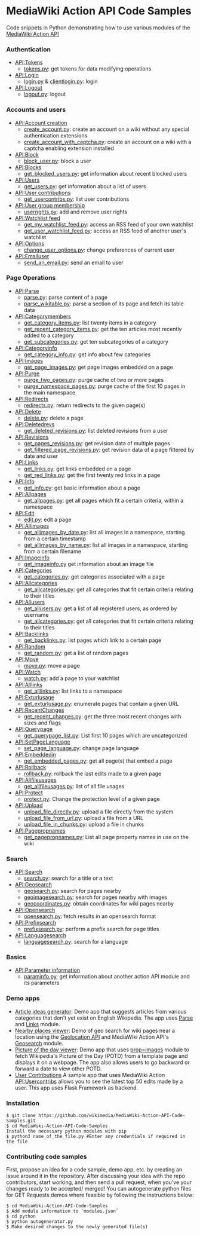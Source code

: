 # MediaWiki Action API Code Samples
Code snippets in Python demonstrating how to use various modules of the [MediaWiki Action API](https://www.mediawiki.org/wiki/API:Main_page)

### Authentication
* [API:Tokens](https://www.mediawiki.org/wiki/API:Tokens)
  * [tokens.py](python/tokens.py): get tokens for data modifying operations
* [API:Login](https://www.mediawiki.org/wiki/API:Login)
  * [login.py](python/login.py) & [clientlogin.py](python/clientlogin.py): login
* [API:Logout](https://www.mediawiki.org/wiki/API:Logout)
  * [logout.py](python/logout.py): logout

### Accounts and users 
* [API:Account creation](https://www.mediawiki.org/wiki/API:Account_creation)
  *  [create_account.py](python/create_account.py): create an account on a wiki without any special authentication extensions
  *  [create_account_with_captcha.py](python/create_account_with_captcha.py): create an account on a wiki with a captcha enabling extension installed
* [API:Block](https://www.mediawiki.org/wiki/API:Block)
  *  [block_user.py](python/block_user.py): block a user
* [API:Blocks](https://www.mediawiki.org/wiki/API:Blocks)
  *  [get_blocked_users.py](python/get_blocked_users.py): get information about recent blocked users
* [API:Users](https://www.mediawiki.org/wiki/API:Users)
  *  [get_users.py](python/get_users.py): get information about a list of users
* [API:User contributions](https://www.mediawiki.org/wiki/API:User_contributions)
  *  [get_usercontribs.py](python/get_usercontribs): list user contributions
* [API:User group membership](https://www.mediawiki.org/wiki/API:User_group_membership)
  *  [userrights.py](python/userrights): add and remove user rights
* [API:Watchlist feed](https://www.mediawiki.org/wiki/API:Watchlist_feed)
  * [get_my_watchlist_feed.py](python/get_my_watchlist_feed.py): access an RSS feed of your own watchlist
  * [get_user_watchlist_feed.py](python/get_user_watchlist_feed.py): access an RSS feed of another user's watchlist
* [API:Options](https://www.mediawiki.org/wiki/API:Options)
  * [change_user_options.py](python/change_user_options.py): change preferences of current user
* [API:Emailuser](https://www.mediawiki.org/wiki/API:Emailuser)
  *  [send_an_email.py](python/send_an_email.py): send an email to user

### Page Operations
* [API:Parse](https://www.mediawiki.org/wiki/API:Parse)
  *  [parse.py](python/parse.py): parse content of a page
  *  [parse_wikitable.py](python/search.py): parse a section of its page and fetch its table data
* [API:Categorymembers](https://www.mediawiki.org/wiki/API:Categorymembers)
  *  [get_category_items.py](python/get_category_items.py): list twenty items in a category
  *  [get_recent_category_items.py](python/get_recent_category_items.py): get the ten articles most recently added to a category
  *  [get_subcategories.py](python/get_subcategories.py): get ten subcategories of a category
* [API:Categoryinfo](https://www.mediawiki.org/wiki/API:Categoryinfo)
  *  [get_category_info.py](python/get_category_info.py): get info about few categories
* [API:Images](https://www.mediawiki.org/wiki/API:Images) 
  * [get_page_images.py](python/get_page_images.py): get page images embedded on a page
* [API:Purge](https://www.mediawiki.org/wiki/API:Purge)
  *  [purge_two_pages.py](python/purge_two_pages.py): purge cache of two or more pages
  *  [purge_namespace_pages.py](python/purge_namespace_pages.py): purge cache of the first 10 pages in the main namespace
* [API:Redirects](https://www.mediawiki.org/wiki/API:Redirects)
  *  [redirects.py](python/redirects.py): return redirects to the given page(s)
* [API:Delete](https://www.mediawiki.org/wiki/API:Delete)
  *  [delete.py](python/delete.py): delete a page
* [API:Deletedrevs](https://www.mediawiki.org/wiki/API:Deletedrevs)
  *  [get_deleted_revisions.py](python/get_deleted_revisions.py): list deleted revisions from a user
* [API:Revisions](https://www.mediawiki.org/wiki/API:Revisions)
  *  [get_pages_revisions.py](python/get_pages_revisions.py): get revision data of multiple pages
  *  [get_filtered_page_revisions.py](python/get_filtered_page_revisions.py): get revision data of a page filtered by date and user
* [API:Links](https://www.mediawiki.org/wiki/API:Links)
  *  [get_links.py](python/get_links.py): get links embedded on a page
  *  [get_red_links.py](python/get_red_links.py): get the first twenty red links in a page
* [API:Info](https://www.mediawiki.org/wiki/API:Info)
  * [get_info.py](python/get_info.py): get basic information about a page
* [API:Allpages](https://www.mediawiki.org/wiki/API:Allpages)
  * [get_allpages.py](python/get_allpages.py): get all pages which fit a certain criteria, within a namespace
* [API:Edit](https://www.mediawiki.org/wiki/API:Edit)
  * [edit.py](python/edit.py): edit a page
* [API:Allimages](https://www.mediawiki.org/wiki/API:Allimages)
  * [get_allimages_by_date.py](python/get_allimages_by_date.py): list all images in a namespace, starting from a certain timestamp 
  * [get_allimages_by_name.py](python/get_allimages_by_name.py): list all images in a namespace, starting from a certain filename
* [API:Imageinfo](https://www.mediawiki.org/wiki/API:Imageinfo)
  * [get_imageinfo.py](python/get_imageinfo.py) get information about an image file
* [API:Categories](https://www.mediawiki.org/wiki/API:Categories)
  * [get_categories.py](python/get_categories.py): get categories associated with a page
* [API:Allcategories](https://www.mediawiki.org/wiki/API:Allcategories)
  * [get_allcategories.py](python/get_allcategories.py): get all categories that fit certain criteria relating to their titles
* [API:Allusers](https://www.mediawiki.org/wiki/API:Allusers)
  * [get_allusers.py](python/get_allusers.py): get a list of all registered users, as ordered by username
  * [get_allcategories.py](python/get_allcategories.py): get all categories that fit certain criteria relating to their titles
* [API:Backlinks](https://www.mediawiki.org/wiki/API:Backlinks)
  * [get_backlinks.py](python/get_backlinks.py): list pages which link to a certain page
* [API:Random](https://www.mediawiki.org/wiki/API:Backlinks)
  * [get_random.py](python/get_random.py): get a list of random pages
* [API:Move](https://www.mediawiki.org/wiki/API:Move)
  * [move.py](python/move.py): move a page
* [API:Watch](https://www.mediawiki.org/wiki/API:Watch)
  * [watch.py](python/watch.py): add a page to your watchlist 
* [API:Alllinks](https://www.mediawiki.org/wiki/API:Alllinks)
  * [get_alllinks.py](python/get_alllinks.py): list links to a namespace
* [API:Exturlusage](https://www.mediawiki.org/wiki/API:Exturlusage)
  * [get_exturlusage.py](python/get_exturlusage.py): enumerate pages that contain a given URL
* [API:RecentChanges](https://www.mediawiki.org/wiki/API:RecentChanges)
  * [get_recent_changes.py](python/get_recent_changes.py): get the three most recent changes with sizes and flags
* [API:Querypage](https://www.mediawiki.org/wiki/API:Querypage)
  * [get_querypage_list.py](python/get_querypage_list.py): List first 10 pages which are uncategorized
* [API:SetPageLanguage](https://www.mediawiki.org/wiki/API:SetPageLanguage)
  *  [set_page_language.py](python/set_page_language.py): change page language
* [API:Embeddedin](https://www.mediawiki.org/wiki/API:Embeddedin)
  * [get_embedded_pages.py](python/get_embedded_pages.py): get all page(s) that embed a page
* [API:Rollback](https://www.mediawiki.org/wiki/API:Rollback)
  * [rollback.py](python/rollback.py): rollback the last edits made to a given page
* [API:Allfileusages](https://www.mediawiki.org/wiki/API:Allfileusages)
  * [get_allfileusages.py](python/get_allfileusages.py): list of all file usages
* [API:Protect](https://www.mediawiki.org/wiki/API:Protect)
  * [protect.py](python/protect.py): Change the protection level of a given page
* [API:Upload](https://www.mediawiki.org/wiki/API:Upload)
  * [upload_file_directly.py](python/upload_file_directly.py): upload a file directly from the system
  * [upload_file_from_url.py](python/upload_file_from_url.py): upload a file from a URL 
  * [upload_file_in_chunks.py](python/upload_file_in_chunks.py): upload a file in chunks
* [API:Pagepropnames](https://www.mediawiki.org/wiki/API:Pagepropnames)
  * [get_pagepropnames.py](python/get_pagepropnames.py): List all page property names in use on the wiki

### Search 
* [API:Search](https://www.mediawiki.org/wiki/API:Search)
  * [search.py](python/search.py): search for a title or a text
* [API:Geosearch](https://www.mediawiki.org/wiki/API:Geosearch)
  * [geosearch.py](python/geosearch.py): search for pages nearby
  * [geoimagesearch.py](python/geoimagesearch.py): search for pages nearby with images
  * [geocoordinates.py](python/geocoordinates.py): obtain coordinates for wiki pages nearby
* [API:Opensearch](https://www.mediawiki.org/wiki/API:Opensearch)
  * [opensearch.py](python/opensearch.py): fetch results in an opensearch format
* [API:Prefixsearch](https://www.mediawiki.org/wiki/API:Prefixsearch)
  * [prefixsearch.py](python/prefixsearch.py): perform a prefix search for page titles
* [API:Languagesearch](https://www.mediawiki.org/wiki/API:Languagesearch)
  * [languagesearch.py](python/languagesearch.py): search for a language 

### Basics
* [API:Parameter information](https://www.mediawiki.org/wiki/API:Parameter_information)
  * [paraminfo.py](python/paraminfo.py): get information about another action API module and its parameters

### Demo apps
* [Article ideas generator](python/demos/article-ideas-generator): 
Demo app that suggests articles from various categories that don't yet exist on English Wikipedia. The app uses [Parse](https://www.mediawiki.org/wiki/API:Parse) and [Links](https://www.mediawiki.org/wiki/API:Links) module.
* [Nearby places viewer](python/demos/nearby-places-viewer): 
Demo of geo search for wiki pages near a location using the [Geolocation API](https://developer.mozilla.org/en-US/docs/Web/API/Geolocation_API) and MediaWiki Action API's [Geosearch](https://www.mediawiki.org/wiki/API:Geosearch) module.
* [Picture of the day viewer](python/demos/picture-of-the-day-viewer):
Demo app that uses [prop=images](https://www.mediawiki.org/wiki/API:Images) module to fetch Wikipedia's Picture of the Day (POTD) from a template page and displays it on a webpage. The app also allows users to go backward or forward a date to view other POTD.
* [User Contributions](python/demos/user-contributions-feed)
A sample app that uses MediaWiki Action [API:Usercontribs](https://www.mediawiki.org/wiki/API:Usercontribs) allows you to see the latest top 50 edits made by a user. This app uses Flask Framework as backend.

### Installation
```
$ git clone https://github.com/wikimedia/MediaWiki-Action-API-Code-Samples.git
$ cd MediaWiki-Action-API-Code-Samples
Install the necessary python modules with pip
$ python3 name_of_the_file.py #Enter any credentials if required in the file
```

### Contributing code samples
First, propose an idea for a code sample, demo app, etc. by creating an issue around it in the repository. After discussing your idea with the repo contributors, start working, and then send a pull request, when you've your changes ready to be accepted/ merged! You can autogenerate python files for GET Requests demos where feasible by following the instructions below:
```
$ cd MediaWiki-Action-API-Code-Samples
$ Add module information to `modules.json`
$ cd python
$ python autogenerator.py
$ Make desired changes to the newly generated file(s)
```
